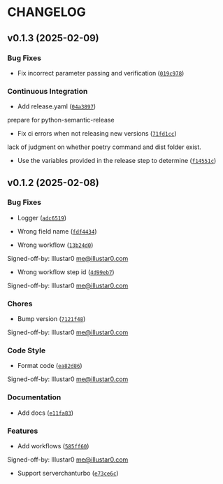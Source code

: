 # CHANGELOG


## v0.1.3 (2025-02-09)

### Bug Fixes

- Fix incorrect parameter passing and verification
  ([`019c978`](https://github.com/Illustar0/PushX/commit/019c9785c9fbff034bdc968b0e748841d25e7553))

### Continuous Integration

- Add release.yaml
  ([`04a3897`](https://github.com/Illustar0/PushX/commit/04a3897a3089bf750f0fb80b3c099a96a1dde5ea))

prepare for python-semantic-release

- Fix ci errors when not releasing new versions
  ([`71fd1cc`](https://github.com/Illustar0/PushX/commit/71fd1cc70edccf3bea78b4a0b10f9f4b0112e14d))

lack of judgment on whether poetry command and dist folder exist.

- Use the variables provided in the release step to determine
  ([`f14551c`](https://github.com/Illustar0/PushX/commit/f14551c9547962e5d08b7411338df7f8f41857ea))


## v0.1.2 (2025-02-08)

### Bug Fixes

- Logger
  ([`adc6519`](https://github.com/Illustar0/PushX/commit/adc651981b6ad48aa86bb9b81dbb07ca1ec3ddd0))

- Wrong field name
  ([`fdf4434`](https://github.com/Illustar0/PushX/commit/fdf4434f5b798a3a7865b226a86752ddbf51391a))

- Wrong workflow
  ([`13b24d0`](https://github.com/Illustar0/PushX/commit/13b24d01114754e600e8ee91d77143e1780dbdfd))

Signed-off-by: Illustar0 <me@illustar0.com>

- Wrong workflow step id
  ([`4d99eb7`](https://github.com/Illustar0/PushX/commit/4d99eb77d7441dc00066d4eb6200b824a645e79f))

Signed-off-by: Illustar0 <me@illustar0.com>

### Chores

- Bump version
  ([`7121f48`](https://github.com/Illustar0/PushX/commit/7121f485954c375ba86c3e1d6f56984fb70f46fb))

Signed-off-by: Illustar0 <me@illustar0.com>

### Code Style

- Format code
  ([`ea82d86`](https://github.com/Illustar0/PushX/commit/ea82d86a98a979d4b75f833b49b02073e833d65b))

Signed-off-by: Illustar0 <me@illustar0.com>

### Documentation

- Add docs
  ([`e11fa83`](https://github.com/Illustar0/PushX/commit/e11fa833d8a6ddbe1eaed78ea1f82f1420d8e87d))

### Features

- Add workflows
  ([`585ff60`](https://github.com/Illustar0/PushX/commit/585ff6085e8f85000ddfbbe767124423a6469929))

Signed-off-by: Illustar0 <me@illustar0.com>

- Support serverchanturbo
  ([`e73ce6c`](https://github.com/Illustar0/PushX/commit/e73ce6c0f141e1740fd12b54fce35d86b5140c7c))
